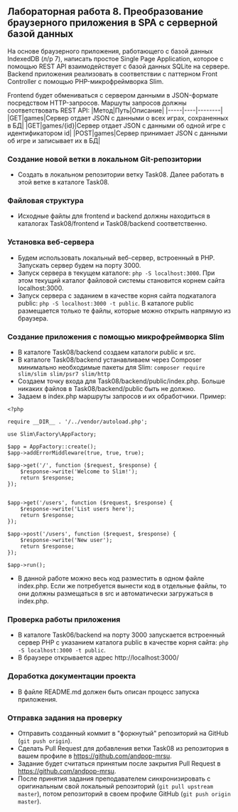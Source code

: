 ##                             Лабораторная работа 8. Преобразование браузерного приложения в SPA с серверной базой данных

На основе браузерного приложения, работающего с базой данных IndexedDB (л/р 7), написать простое Single Page Application, которое с помощью REST API взаимодействует с базой данных SQLite на сервере.
Backend приложения реализовать в соответствии с паттерном Front Controller с помощью PHP-микрофреймворка Slim.

Frontend будет обмениваться с сервером данными в JSON-формате посредством HTTP-запросов. Маршуты запросов должны соответствовать REST API:
|Метод|Путь|Описание|
|-----|----|--------|
|GET|games|Сервер отдает JSON с данными о всех играх, сохраненных в БД|
|GET|games/{id}|Сервер отдает JSON с данными об одной игре с идентификатором id|
|POST|games|Сервер принимает JSON с данными об игре и записывает их в БД|

### Создание новой ветки в локальном Git-репозитории
* Создать в локальном репозитории ветку Task08. Далее работать в этой ветке в каталоге Task08.

### Файловая структура
* Исходные файлы для frontend и backend должны находиться в каталогах Task08/frontend и Task08/backend соответственно.

### Установка веб-сервера
* Будем использовать локальный веб-сервер, встроенный в PHP. Запускать сервер будем на порту 3000.
* Запуск сервера в текущем каталоге: `php -S localhost:3000`. При этом текущий каталог файловой системы становится корнем сайта localhost:3000.
* Запуск сервера с заданием в качестве корня сайта подкаталога public: `php -S localhost:3000 -t public`. В каталоге public размещается только те файлы, которые можно открыть напрямую из браузера.

### Создание приложения с помощью микрофреймворка Slim
* В каталоге Task08/backend создаем каталоги public и src.
* В каталоге Task08/backend устанавливаем через Composer минимально необходимые пакеты для Slim: `composer require slim/slim slim/psr7 slim/http`
* Создаем точку входа для Task08/backend/public/index.php. Больше никаких файлов в Task08/backend/public быть не должно.
* Задаем в index.php маршруты запросов и их обработчики. Пример:
```
<?php

require __DIR__ . '/../vendor/autoload.php';

use Slim\Factory\AppFactory;

$app = AppFactory::create();
$app->addErrorMiddleware(true, true, true);

$app->get('/', function ($request, $response) {
    $response->write('Welcome to Slim!');
    return $response;
});


$app->get('/users', function ($request, $response) {
    $response->write('List users here');
    return $response;
});

$app->post('/users', function ($request, $response) {
    $response->write('New user');
    return $response;
});

$app->run();

```
* В данной работе можно весь код разместить в одном файле index.php. Если же потребуется вынести код в отдельные файлы, то они должны размещаться в src и автоматически загружаться в index.php.

### Проверка работы приложения
* В каталоге Task06/backend на порту 3000 запускается встроенный сервер PHP с указанием каталога public в качестве корня сайта: `php -S localhost:3000 -t public`.
* В браузере открывается адрес http://localhost:3000/

### Доработка документации проекта
* В файле README.md должен быть описан процесс запуска приложения.

### Отправка задания на проверку
* Отправить созданный коммит в "форкнутый" репозиторий на GitHub (`git push origin`).
* Сделать Pull Request для добавления ветки Task08 из репозитория в вашем профиле в https://github.com/andpop-mrsu.
* Задание будет считаться принятым после закрытия Pull Request в https://github.com/andpop-mrsu.
* После принятия задания преподавателем синхронизировать с оригинальным свой локальный репозиторий (`git pull upstream master`), потом репозиторий в своем профиле GitHub (`git push origin master`).
